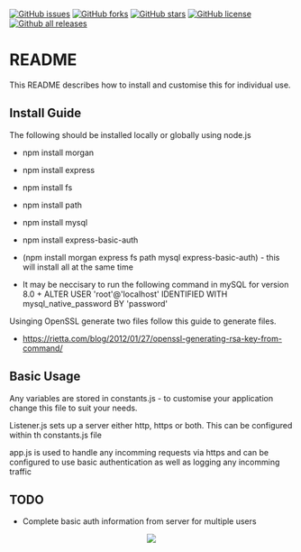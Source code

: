 [![GitHub issues](https://img.shields.io/github/issues/Gigaclank/Node-Server.svg?style=popout)](https://github.com/Gigaclank/Node-Server/issues)
[![GitHub forks](https://img.shields.io/github/forks/Gigaclank/Node-Server.svg?style=popout)](https://github.com/Gigaclank/Node-Server/network)
[![GitHub stars](https://img.shields.io/github/stars/Gigaclank/Node-Server.svg?style=popout)](https://github.com/Gigaclank/Node-Server/stargazers)
[![GitHub license](https://img.shields.io/github/license/Gigaclank/Node-Server.svg?style=popout)](https://github.com/Gigaclank/Node-Server/blob/master/LICENSE.txt)
[![Github all releases](https://img.shields.io/github/downloads/Gigaclank/Node-Server/total.svg)](https://github.com/Gigaclank/Node-Server)

# README #

This README describes how to install and customise this for individual use.

## Install Guide ##
The following should be installed locally or globally using node.js
* npm install morgan
* npm install express
* npm install fs
* npm install path
* npm install mysql
* npm install express-basic-auth
* (npm install morgan express fs path mysql express-basic-auth) - this will install all at the same time

* It may be neccisary to run the following command in mySQL for version 8.0 + 
ALTER USER 'root'@'localhost' IDENTIFIED WITH mysql_native_password BY 'password'


Usinging OpenSSL generate two files follow this guide to generate files. 
 - https://rietta.com/blog/2012/01/27/openssl-generating-rsa-key-from-command/

## Basic Usage ##
Any variables are stored in constants.js - to customise your application change this file to suit your needs.

Listener.js sets up a server either http, https or both. This can be configured within th constants.js file

app.js is used to handle any incomming requests via https and can be configured to use basic authentication as well as logging any incomming traffic

## TODO ##
* Complete basic auth information from server for multiple users

<p align="center" z-index = "-1">
  <img src="https://avatars2.githubusercontent.com/u/12459794?s=200&v=4"/>
</p>